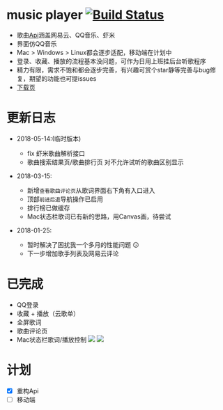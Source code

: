 # music player [![Build Status](https://travis-ci.org/sunzongzheng/music.svg?branch=master)](https://travis-ci.org/sunzongzheng/music)
- 歌曲[Api](https://github.com/sunzongzheng/musicAPI)涵盖网易云、QQ音乐、虾米
- 界面仿QQ音乐
- Mac > Windows > Linux都会逐步适配，移动端在计划中
- 登录、收藏、播放的流程基本没问题，可作为日用上班挂后台听歌程序
- 精力有限，需求不饱和都会逐步完善，有兴趣可赏个star静等完善与bug修复，期望的功能也可提issues
- [下载页](https://github.com/sunzongzheng/music/releases) 
# 更新日志
- 2018-05-14:(临时版本)
  - fix 虾米歌曲解析接口
  - 歌曲搜索结果页/歌曲排行页 对不允许试听的歌曲区别显示

- 2018-03-15:
  - 新增`查看歌曲评论页`从歌词界面右下角有入口进入
  - 顶部`前进后退`导航操作已启用
  - 排行榜已做缓存
  - Mac状态栏歌词已有新的思路，用Canvas画，待尝试
  
- 2018-01-25: 
  - 暂时解决了困扰我一个多月的性能问题 :confused:
  - 下一步增加歌手列表及网易云评论
# 已完成
- QQ登录
- 收藏 + 播放（云歌单）
- 全屏歌词
- 歌曲评论页
- Mac状态栏歌词/播放控制
![](demo/img1.png)
![](demo/img2.png)
# 计划
- [x] 重构Api
- [ ] 移动端
